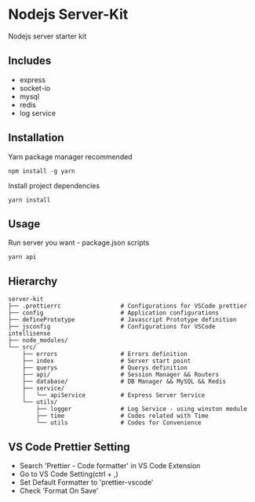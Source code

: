 # Nodejs Server-Kit

Nodejs server starter kit

## Includes

-   express
-   socket-io
-   mysql
-   redis
-   log service

## Installation

Yarn package manager recommended

```
npm install -g yarn
```

Install project dependencies

```
yarn install
```

## Usage

Run server you want - package.json scripts

```
yarn api
```

## Hierarchy

```
server-kit
├── .prettierrc                 # Configurations for VSCode prettier
├── config                      # Application configurations
├── definePrototype             # Javascript Prototype definition
├── jsconfig                    # Configurations for VSCode intellisense
├── node_modules/
└── src/
    ├── errors                  # Errors definition
    ├── index                   # Server start point
    ├── querys                  # Querys definition
    ├── api/                    # Session Manager && Routers
    ├── database/               # DB Manager && MySQL && Redis
    ├── service/
    │   └── apiService          # Express Server Service
    └── utils/
        ├── logger              # Log Service - using winston module
        ├── time                # Codes related with Time
        └── utils               # Codes for Convenience
```

## VS Code Prettier Setting

-   Search 'Prettier - Code formatter' in VS Code Extension
-   Go to VS Code Setting(ctrl + ,)
-   Set Default Formatter to 'prettier-vscode'
-   Check 'Format On Save'
